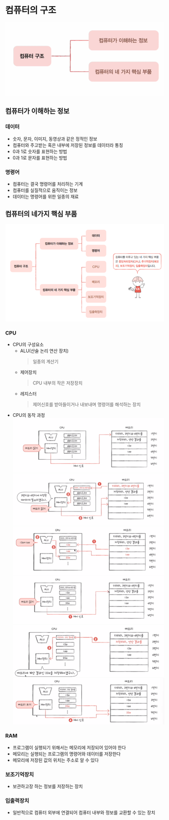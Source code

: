 # 컴퓨터의 구조
![alt text](Untitled.png)
 <br>

## 컴퓨터가 이해하는 정보

### 데이터
- 숫자, 문자, 이미지, 동영상과 같은 정적인 정보
- 컴퓨터와 주고받는 혹은 내부에 저장된 정보를 데이터라 통칭
- 0과 1로 숫자를 표현하는 방법
- 0과 1로 문자를 표현하는 방법
### 명령어 
- 컴퓨터는 결국 명령어를 처리하는 기계
- 컴퓨터를 실질적으로 움직이는 정보
- 데이터는 명령어를 위한 일종의 재료


## 컴퓨터의 네가지 핵심 부품
![alt text](image.png)

### CPU
- CPU의 구성요소
  - ALU(산술 논리 연산 장치) 
    > 일종의 계산기
  - 제어장치
    > CPU 내부의 작은 저장장치
  - 레지스터
    > 제어신호를 받아들이거나 내보내며 명령어를 해석하는 장치
- CPU의 동작 과정
  ![alt text](1.png) ![alt text](2.png) ![alt text](3.png) ![alt text](4.png) ![alt text](5.png) ![alt text](6.png)
### RAM
- 프로그램이 실행되기 위해서는 메모리에 저장되어 있어야 한다
- 메모리는 실행되는 프로그램의 명령어와 데이터를 저장한다
- 메모리에 저장된 값의 위치는 주소로 알 수 있다

### 보조기억장치
- 보관하고장 하는 정보를 저장하는 장치

### 입출력장치
- 일반적으로 컴퓨터 외부에 연결되어 컴퓨터 내부와 정보를 교환할 수 있는 장치